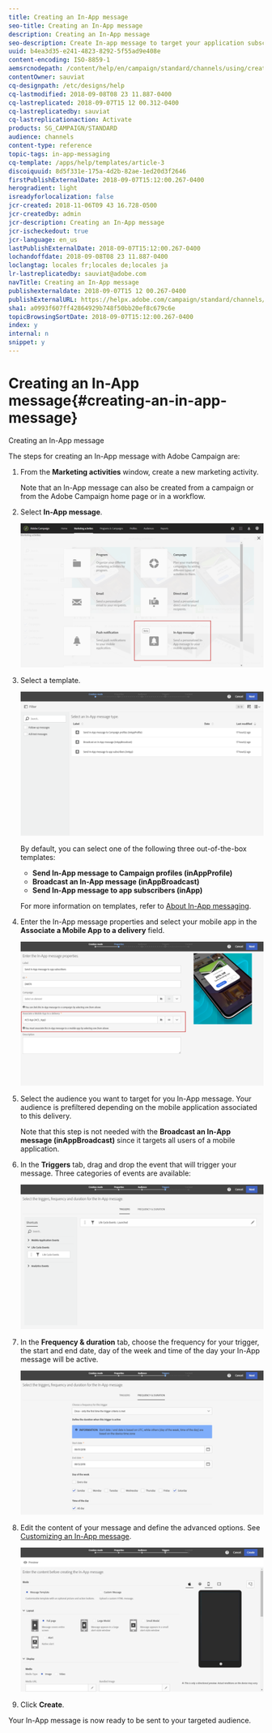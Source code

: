 ```yaml
---
title: Creating an In-App message
seo-title: Creating an In-App message
description: Creating an In-App message
seo-description: Create In-app message to target your application subscribers with specific content.
uuid: b4ea3d35-e241-4823-8292-5f55ad9e408e
content-encoding: ISO-8859-1
aemsrcnodepath: /content/help/en/campaign/standard/channels/using/creating-an-in-app-message
contentOwner: sauviat
cq-designpath: /etc/designs/help
cq-lastmodified: 2018-09-08T08 23 11.887-0400
cq-lastreplicated: 2018-09-07T15 12 00.312-0400
cq-lastreplicatedby: sauviat
cq-lastreplicationaction: Activate
products: SG_CAMPAIGN/STANDARD
audience: channels
content-type: reference
topic-tags: in-app-messaging
cq-template: /apps/help/templates/article-3
discoiquuid: 8d5f331e-175a-4d2b-82ae-1ed20d3f2646
firstPublishExternalDate: 2018-09-07T15:12:00.267-0400
herogradient: light
isreadyforlocalization: false
jcr-created: 2018-11-06T09 43 16.728-0500
jcr-createdby: admin
jcr-description: Creating an In-App message
jcr-ischeckedout: true
jcr-language: en_us
lastPublishExternalDate: 2018-09-07T15:12:00.267-0400
lochandoffdate: 2018-09-08T08 23 11.887-0400
loclangtag: locales fr;locales de;locales ja
lr-lastreplicatedby: sauviat@adobe.com
navTitle: Creating an In-App message
publishexternaldate: 2018-09-07T15 12 00.267-0400
publishExternalURL: https://helpx.adobe.com/campaign/standard/channels/using/creating-an-in-app-message.html
sha1: a0993f607ff42864929b748f50bb20ef8c679c6e
topicBrowsingSortDate: 2018-09-07T15:12:00.267-0400
index: y
internal: n
snippet: y
---
```


# Creating an In-App message{#creating-an-in-app-message}

Creating an In-App message

The steps for creating an In-App message with Adobe Campaign are:

1. From the **Marketing activities** window, create a new marketing activity.

   Note that an In-App message can also be created from a campaign or from the Adobe Campaign home page or in a workflow.

1. Select **In-App message**.

   ![](assets/inapp_creating.png)

1. Select a template.

   ![](assets/inapp_creating_2.png)

   By default, you can select one of the following three out-of-the-box templates:

    * **Send In-App message to Campaign profiles (inAppProfile)**
    * **Broadcast an In-App message (inAppBroadcast)**
    * **Send In-App message to app subscribers (inApp)**

   For more information on templates, refer to [About In-App messaging](../../channels/using/about-in-app-messaging.md).

1. Enter the In-App message properties and select your mobile app in the **Associate a Mobile App to a delivery** field.

   ![](assets/inapp_creating_3.png)

1. Select the audience you want to target for you In-App message. Your audience is prefiltered depending on the mobile application associated to this delivery.

   Note that this step is not needed with the **Broadcast an In-App message (inAppBroadcast)** since it targets all users of a mobile application.

1. In the **Triggers** tab, drag and drop the event that will trigger your message. Three categories of events are available: 

   ![](assets/inapp_creating_4.png)

1. In the **Frequency & duration** tab, choose the frequency for your trigger, the start and end date, day of the week and time of the day your In-App message will be active.

   ![](assets/inapp_creating_5.png)

1. Edit the content of your message and define the advanced options. See [Customizing an In-App message](https://helpx.adobe.com/campaign/standard/channels/using/customizing-a-push-notification.html).

   ![](assets/inapp_creating_6.png)

1. Click **Create**.

Your In-App message is now ready to be sent to your targeted audience.
